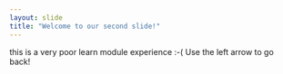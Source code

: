 ```yaml
---
layout: slide
title: "Welcome to our second slide!"
---
```

this is a very poor learn module experience :-( 
Use the left arrow to go back!
